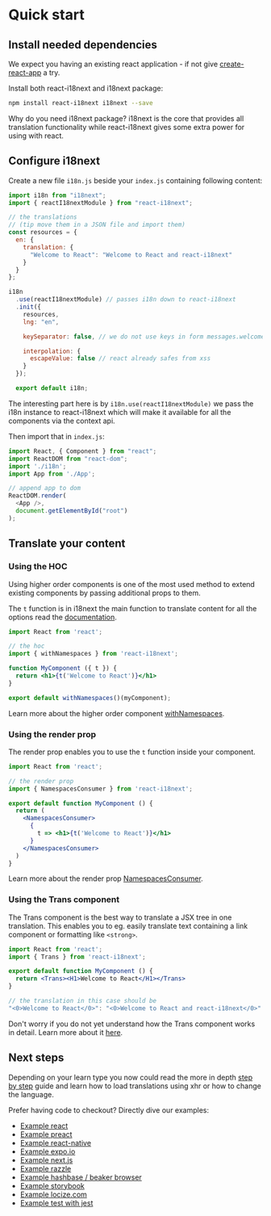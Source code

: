 # Quick start

## Install needed dependencies

We expect you having an existing react application - if not give [create-react-app](https://github.com/facebook/create-react-app) a try.

Install both react-i18next and i18next package:

```bash
npm install react-i18next i18next --save
```

Why do you need i18next package? i18next is the core that provides all translation functionality while react-i18next gives some extra power for using with react.

## Configure i18next

Create a new file `i18n.js` beside your `index.js` containing following content:

```javascript
import i18n from "i18next";
import { reactI18nextModule } from "react-i18next";

// the translations
// (tip move them in a JSON file and import them)
const resources = {
  en: {
    translation: {
      "Welcome to React": "Welcome to React and react-i18next"
    }
  }
};

i18n
  .use(reactI18nextModule) // passes i18n down to react-i18next
  .init({
    resources,
    lng: "en",

    keySeparator: false, // we do not use keys in form messages.welcome

    interpolation: {
      escapeValue: false // react already safes from xss
    }
  });

  export default i18n;
```

The interesting part here is by `i18n.use(reactI18nextModule)` we pass the i18n instance to react-i18next which will make it available for all the components via the context api.

Then import that in `index.js`:

```javascript
import React, { Component } from "react";
import ReactDOM from "react-dom";
import './i18n';
import App from './App';

// append app to dom
ReactDOM.render(
  <App />,
  document.getElementById("root")
);
```

## Translate your content

### Using the HOC

Using higher order components is one of the most used method to extend existing components by passing additional props to them.

The `t` function is in i18next the main function to translate content for all the options read the [documentation](https://www.i18next.com/translation-function/essentials).

```jsx
import React from 'react';

// the hoc
import { withNamespaces } from 'react-i18next';

function MyComponent ({ t }) {
  return <h1>{t('Welcome to React')}</h1>
}

export default withNamespaces()(myComponent);
```

Learn more about the higher order component [withNamespaces](../v9/withnamespaces.md).

### Using the render prop

The render prop enables you to use the `t` function inside your component.

```jsx
import React from 'react';

// the render prop
import { NamespacesConsumer } from 'react-i18next';

export default function MyComponent () {
  return (
    <NamespacesConsumer>
      {
        t => <h1>{t('Welcome to React')}</h1>
      }
    </NamespacesConsumer>
  )
}
```

Learn more about the render prop [NamespacesConsumer](../v9/namespacesconsumer.md).

### Using the Trans component

The Trans component is the best way to translate a JSX tree in one translation. This enables you to eg. easily translate text containing a link component or formatting like `<strong>`.

```jsx
import React from 'react';
import { Trans } from 'react-i18next';

export default function MyComponent () {
  return <Trans><H1>Welcome to React</H1></Trans>
}

// the translation in this case should be
"<0>Welcome to React</0>": "<0>Welcome to React and react-i18next</0>"
```

Don't worry if you do not yet understand how the Trans component works in detail. Learn more about it [here](../v9/trans-component.md).

## Next steps

Depending on your learn type you now could read the more in depth [step by step](step-by-step-guide.md) guide and learn how to load translations using xhr or how to change the language.

Prefer having code to checkout? Directly dive our examples:

* [Example react](https://github.com/i18next/react-i18next/tree/master/example/react)
* [Example preact](https://github.com/i18next/react-i18next/tree/master/example/preact)
* [Example react-native](https://github.com/i18next/react-i18next/tree/master/example/reactnative-expo)
* [Example expo.io](https://github.com/i18next/react-i18next/tree/master/example/reactnative-expo)
* [Example next.js](https://github.com/i18next/react-i18next/tree/master/example/nextjs)
* [Example razzle](https://github.com/i18next/react-i18next/tree/master/example/razzle-ssr)
* [Example hashbase / beaker browser](https://github.com/i18next/react-i18next/tree/master/example/dat)
* [Example storybook](https://github.com/i18next/react-i18next/tree/master/example/storybook)
* [Example locize.com](https://github.com/i18next/react-i18next/tree/master/example/locize-example)
* [Example test with jest](https://github.com/i18next/react-i18next/tree/master/example/test-jest)

